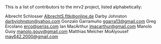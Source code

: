 This is a list of contributors to the mrv2 project, listed alphabetically:

Albrecht Schlosser <AlbrechtS.fltk@online.de>
Darby Johnston <darbyjohnston@yahoo.com>
Gonzalo Garramuño <ggarra13@gmail.com>
Greg Ercolano <erco@seriss.com>
Ian MacArthur <imacarthur@gmail.com>
Manolo Guoy <manolo.gouy@gmail.com>
Matthias Melcher
MoAlyousef <may642.2000@gmail.com>
